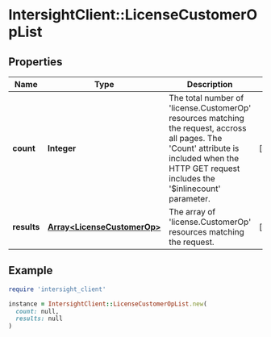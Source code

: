 # IntersightClient::LicenseCustomerOpList

## Properties

| Name | Type | Description | Notes |
| ---- | ---- | ----------- | ----- |
| **count** | **Integer** | The total number of &#39;license.CustomerOp&#39; resources matching the request, accross all pages. The &#39;Count&#39; attribute is included when the HTTP GET request includes the &#39;$inlinecount&#39; parameter. | [optional] |
| **results** | [**Array&lt;LicenseCustomerOp&gt;**](LicenseCustomerOp.md) | The array of &#39;license.CustomerOp&#39; resources matching the request. | [optional] |

## Example

```ruby
require 'intersight_client'

instance = IntersightClient::LicenseCustomerOpList.new(
  count: null,
  results: null
)
```

